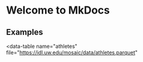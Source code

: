 # Welcome to MkDocs

## Examples

<script type="module" src="dist/static_bi.js"></script>

<div>
<data-manager>

  <data-table
    name="athletes"
    file="https://idl.uw.edu/mosaic/data/athletes.parquet"
  ></data-table>

</data-manager>

</div>